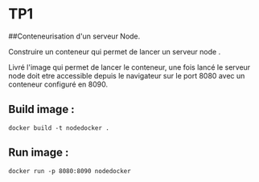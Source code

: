 # TP1

##Conteneurisation d'un serveur Node.

Construire un conteneur qui permet de lancer un serveur node .

Livré l'image qui permet de lancer le conteneur, une fois lancé le serveur node doit etre accessible depuis le navigateur sur le port 8080 avec un conteneur configuré en 8090.

## Build image :
```docker build -t nodedocker .```

## Run image :
```docker run -p 8080:8090 nodedocker```
